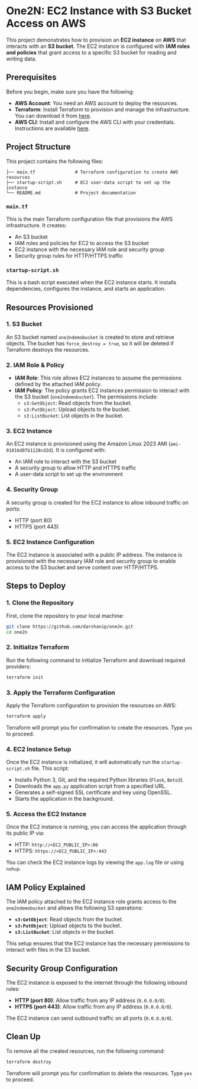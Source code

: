 
# One2N: EC2 Instance with S3 Bucket Access on AWS

This project demonstrates how to provision an **EC2 instance** on **AWS** that interacts with an **S3 bucket**. The EC2 instance is configured with **IAM roles and policies** that grant access to a specific S3 bucket for reading and writing data.

## Prerequisites

Before you begin, make sure you have the following:

- **AWS Account**: You need an AWS account to deploy the resources.
- **Terraform**: Install Terraform to provision and manage the infrastructure. You can download it from [here](https://www.terraform.io/downloads.html).
- **AWS CLI**: Install and configure the AWS CLI with your credentials. Instructions are available [here](https://docs.aws.amazon.com/cli/latest/userguide/install-cliv2.html).

## Project Structure

This project contains the following files:

```
├── main.tf               # Terraform configuration to create AWS resources
├── startup-script.sh     # EC2 user-data script to set up the instance
└── README.md             # Project documentation
```

### `main.tf`

This is the main Terraform configuration file that provisions the AWS infrastructure. It creates:

- An S3 bucket
- IAM roles and policies for EC2 to access the S3 bucket
- EC2 instance with the necessary IAM role and security group
- Security group rules for HTTP/HTTPS traffic

### `startup-script.sh`

This is a bash script executed when the EC2 instance starts. It installs dependencies, configures the instance, and starts an application.

## Resources Provisioned

### 1. **S3 Bucket**

An S3 bucket named `one2ndemobucket` is created to store and retrieve objects. The bucket has `force_destroy = true`, so it will be deleted if Terraform destroys the resources.

### 2. **IAM Role & Policy**

- **IAM Role**: This role allows EC2 instances to assume the permissions defined by the attached IAM policy.
- **IAM Policy**: The policy grants EC2 instances permission to interact with the S3 bucket (`one2ndemobucket`). The permissions include:
  - `s3:GetObject`: Read objects from the bucket.
  - `s3:PutObject`: Upload objects to the bucket.
  - `s3:ListBucket`: List objects in the bucket.

### 3. **EC2 Instance**

An EC2 instance is provisioned using the Amazon Linux 2023 AMI (`ami-01816d07b1128cd2d`). It is configured with:
- An IAM role to interact with the S3 bucket
- A security group to allow HTTP and HTTPS traffic
- A user-data script to set up the environment

### 4. **Security Group**

A security group is created for the EC2 instance to allow inbound traffic on ports:
- HTTP (port 80)
- HTTPS (port 443)

### 5. **EC2 Instance Configuration**

The EC2 instance is associated with a public IP address. The instance is provisioned with the necessary IAM role and security group to enable access to the S3 bucket and serve content over HTTP/HTTPS.

## Steps to Deploy

### 1. Clone the Repository

First, clone the repository to your local machine:

```bash
git clone https://github.com/darshanip/one2n.git
cd one2n
```

### 2. Initialize Terraform

Run the following command to initialize Terraform and download required providers:

```bash
terraform init
```

### 3. Apply the Terraform Configuration

Apply the Terraform configuration to provision the resources on AWS:

```bash
terraform apply
```

Terraform will prompt you for confirmation to create the resources. Type `yes` to proceed.

### 4. EC2 Instance Setup

Once the EC2 instance is initialized, it will automatically run the `startup-script.sh` file. This script:
- Installs Python 3, Git, and the required Python libraries (`Flask`, `Boto3`).
- Downloads the `app.py` application script from a specified URL.
- Generates a self-signed SSL certificate and key using OpenSSL.
- Starts the application in the background.

### 5. Access the EC2 Instance

Once the EC2 instance is running, you can access the application through its public IP via:
- HTTP: `http://<EC2_PUBLIC_IP>:80`
- HTTPS: `https://<EC2_PUBLIC_IP>:443`

You can check the EC2 instance logs by viewing the `app.log` file or using `nohup`.

## IAM Policy Explained

The IAM policy attached to the EC2 instance role grants access to the `one2ndemobucket` and allows the following S3 operations:

- **`s3:GetObject`**: Read objects from the bucket.
- **`s3:PutObject`**: Upload objects to the bucket.
- **`s3:ListBucket`**: List objects in the bucket.

This setup ensures that the EC2 instance has the necessary permissions to interact with files in the S3 bucket.

## Security Group Configuration

The EC2 instance is exposed to the internet through the following inbound rules:
- **HTTP (port 80)**: Allow traffic from any IP address (`0.0.0.0/0`).
- **HTTPS (port 443)**: Allow traffic from any IP address (`0.0.0.0/0`).

The EC2 instance can send outbound traffic on all ports (`0.0.0.0/0`).

## Clean Up

To remove all the created resources, run the following command:

```bash
terraform destroy
```

Terraform will prompt you for confirmation to delete the resources. Type `yes` to proceed.